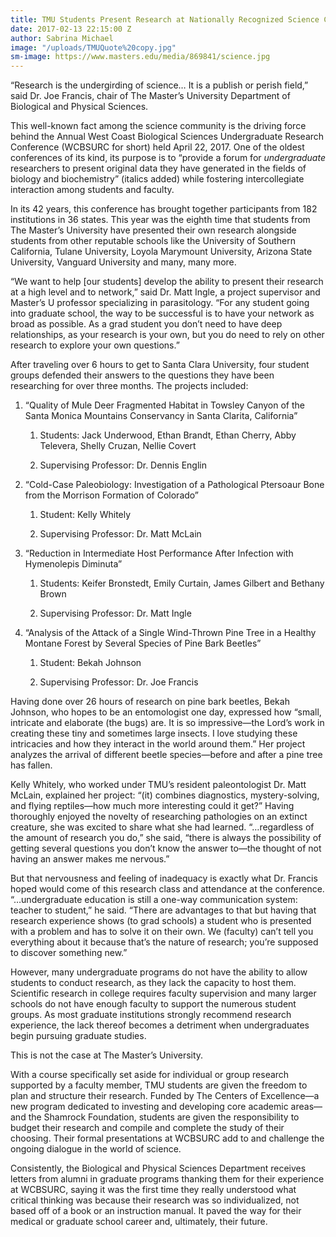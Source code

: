 ```yaml
---
title: TMU Students Present Research at Nationally Recognized Science Conference
date: 2017-02-13 22:15:00 Z
author: Sabrina Michael
image: "/uploads/TMUQuote%20copy.jpg"
sm-image: https://www.masters.edu/media/869841/science.jpg
---
```


“Research is the undergirding of science… It is a publish or perish field,” said Dr. Joe Francis, chair of The Master’s University Department of Biological and Physical Sciences.

This well-known fact among the science community is the driving force behind the Annual West Coast Biological Sciences Undergraduate Research Conference (WCBSURC for short) held April 22, 2017. One of the oldest conferences of its kind, its purpose is to “provide a forum for *undergraduate* researchers to present original data they have generated in the fields of biology and biochemistry” (italics added) while fostering intercollegiate interaction among students and faculty.

In its 42 years, this conference has brought together participants from 182 institutions in 36 states. This year was the eighth time that students from The Master’s University have presented their own research alongside students from other reputable schools like the University of Southern California, Tulane University, Loyola Marymount University, Arizona State University, Vanguard University and many, many more.

“We want to help \[our students\] develop the ability to present their research at a high level and to network,” said Dr. Matt Ingle, a project supervisor and Master’s U professor specializing in parasitology. “For any student going into graduate school, the way to be successful is to have your network as broad as possible. As a grad student you don’t need to have deep relationships, as your research is your own, but you do need to rely on other research to explore your own questions.”

After traveling over 6 hours to get to Santa Clara University, four student groups defended their answers to the questions they have been researching for over three months. The projects included:

1. “Quality of Mule Deer Fragmented Habitat in Towsley Canyon of the Santa Monica Mountains Conservancy in Santa Clarita, California”

   1. Students: Jack Underwood, Ethan Brandt, Ethan Cherry, Abby Televera, Shelly Cruzan, Nellie Covert

   2. Supervising Professor: Dr. Dennis Englin

2. “Cold-Case Paleobiology: Investigation of a Pathological Ptersoaur Bone from the Morrison Formation of Colorado”

   1. Student: Kelly Whitely

   2. Supervising Professor: Dr. Matt McLain

3. “Reduction in Intermediate Host Performance After Infection with Hymenolepis Diminuta”

   1. Students: Keifer Bronstedt, Emily Curtain, James Gilbert and Bethany Brown

   2. Supervising Professor: Dr. Matt Ingle

4. “Analysis of the Attack of a Single Wind-Thrown Pine Tree in a Healthy Montane Forest by Several Species of Pine Bark Beetles”

   1. Student: Bekah Johnson

   2. Supervising Professor: Dr. Joe Francis

Having done over 26 hours of research on pine bark beetles, Bekah Johnson, who hopes to be an entomologist one day, expressed how “small, intricate and elaborate (the bugs) are. It is so impressive—the Lord’s work in creating these tiny and sometimes large insects. I love studying these intricacies and how they interact in the world around them.” Her project analyzes the arrival of different beetle species—before and after a pine tree has fallen.

Kelly Whitely, who worked under TMU’s resident paleontologist Dr. Matt McLain, explained her project: “(it) combines diagnostics, mystery-solving, and flying reptiles—how much more interesting could it get?” Having thoroughly enjoyed the novelty of researching pathologies on an extinct creature, she was excited to share what she had learned. “…regardless of the amount of research you do,” she said, “there is always the possibility of getting several questions you don’t know the answer to—the thought of not having an answer makes me nervous.”

But that nervousness and feeling of inadequacy is exactly what Dr. Francis hoped would come of this research class and attendance at the conference. “…undergraduate education is still a one-way communication system: teacher to student,” he said. “There are advantages to that but having that research experience shows (to grad schools) a student who is presented with a problem and has to solve it on their own. We (faculty) can’t tell you everything about it because that’s the nature of research; you’re supposed to discover something new.”

However, many undergraduate programs do not have the ability to allow students to conduct research, as they lack the capacity to host them. Scientific research in college requires faculty supervision and many larger schools do not have enough faculty to support the numerous student groups. As most graduate institutions strongly recommend research experience, the lack thereof becomes a detriment when undergraduates begin pursuing graduate studies.

This is not the case at The Master’s University.

With a course specifically set aside for individual or group research supported by a faculty member, TMU students are given the freedom to plan and structure their research. Funded by The Centers of Excellence—a new program dedicated to investing and developing core academic areas—and the Shamrock Foundation, students are given the responsibility to budget their research and compile and complete the study of their choosing. Their formal presentations at WCBSURC add to and challenge the ongoing dialogue in the world of science.

Consistently, the Biological and Physical Sciences Department receives letters from alumni in graduate programs thanking them for their experience at WCBSURC, saying it was the first time they really understood what critical thinking was because their research was so individualized, not based off of a book or an instruction manual. It paved the way for their medical or graduate school career and, ultimately, their future.